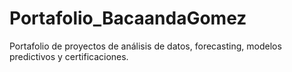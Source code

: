 # Portafolio_BacaandaGomez
Portafolio de proyectos de análisis de datos, forecasting, modelos predictivos y certificaciones.

